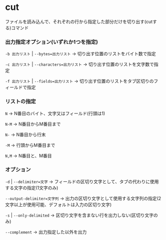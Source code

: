 # cut

ファイルを読み込んで、それぞれの行から指定した部分だけを切り出す(cutする)コマンド

### 出力指定オプション(いずれか1つを指定)

`-b 出力リスト` | `--bytes=出力リスト` -> 切り出す位置のリストをバイト数で指定

`-c 出力リスト` | `--characters=出力リスト` -> 切り出す位置のリストを文字数で指定

`-f 出力リスト` | `--fields=出力リスト` -> 切り出す位置のリストをタブ区切りのフィールドで指定

### リストの指定

`N` -> N番目のバイト、文字又はフィールド(行頭は1)

`N-M` -> N番目からM番目まで

`N-` -> N番目から行末

`-M` -> 行頭からM番目まで

`N,M` -> N番目と、M番目

### オプション

`-d` | `--delimiter=文字` -> フィールドの区切り文字として、タブの代わりに使用する文字の指定(1文字のみ)

`--output-delimiter=文字列` -> 出力の区切り文字として使用する文字列の指定(2文字以上が使用可能、デフォルトは入力の区切り文字)

`-s` | `--only-delimited` -> 区切り文字を含まない行を出力しない(区切り文字のみ)

`--complement` -> 出力指定した以外を出力
